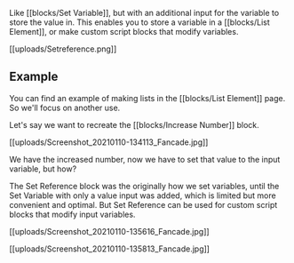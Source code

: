 Like [[blocks/Set Variable]], but with an additional input for the variable to store the value in. This enables you to store a variable in a [[blocks/List Element]], or make custom script blocks that modify variables.

[[uploads/Setreference.png]]

## Example

You can find an example of making lists in the [[blocks/List Element]] page. So we'll focus on another use.

Let's say we want to recreate the [[blocks/Increase Number]] block.

[[uploads/Screenshot_20210110-134113_Fancade.jpg]]

We have the increased number, now we have to set that value to the input variable, but how?

The Set Reference block was the originally how we set variables, until the Set Variable with only a value input was added, which is limited but more convenient and optimal. But Set Reference can be used for custom script blocks that modify input variables.

[[uploads/Screenshot_20210110-135616_Fancade.jpg]]

[[uploads/Screenshot_20210110-135813_Fancade.jpg]]
